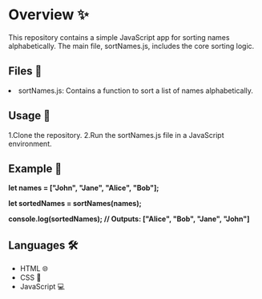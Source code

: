 <h1>Overview ✨</h1>
This repository contains a simple JavaScript app for sorting names alphabetically. The main file, sortNames.js, includes the core sorting logic.

<h2>Files 📂</h2>

<li>sortNames.js: Contains a function to sort a list of names alphabetically.</li>

<h2>Usage 🚀</h2>
1.Clone the repository.
2.Run the sortNames.js file in a JavaScript environment.

<h2>Example 🎉</h2>
<b><p>let names = ["John", "Jane", "Alice", "Bob"];</p>
<p>let sortedNames = sortNames(names);</p>
console.log(sortedNames); // Outputs: ["Alice", "Bob", "Jane", "John"]</b>

<h2>Languages 🛠️</h2>
<ul>
<li>HTML 🌐</li>
<li>CSS 🎨</li>
<li>JavaScript 💻</li>
</ul>
